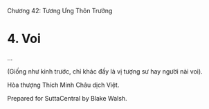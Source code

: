  

Chương 42: Tương Ưng Thôn Trưởng

# 4\. Voi

…

(Giống như kinh trước, chỉ khác đấy là vị tượng sư hay người nài voi).

Hòa thượng Thích Minh Châu dịch Việt.

Prepared for SuttaCentral by Blake Walsh.